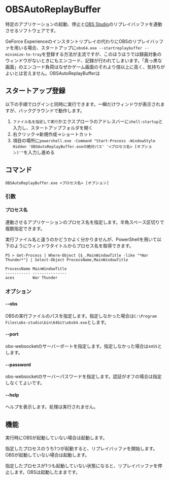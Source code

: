 # OBSAutoReplayBuffer

特定のアプリケーションの起動、停止と[OBS Studio](https://github.com/obsproject/obs-studio)のリプレイバッファを連動させるソフトウェアです。

GeForce Experienceのインスタントリプレイの代わりにOBSのリプレイバッファを用いる場合、スタートアップに`obs64.exe --startreplaybuffer --minimize-to-tray`を登録する方法が主流ですが、このほうほうでは録画対象のウィンドウがないときにもエンコード、記録が行われてしまいます。「真っ黒な画面」のエンコード負荷はなぜかゲーム画面のそれより倍以上に高く、気持ちがよいとは言えません。OBSAutoReplayBufferは

## スタートアップ登録

以下の手順でログインと同時に実行できます。一瞬だけウィンドウが表示されますが、バックグラウンドで動作します。

1. `ファイル名を指定して実行`かエクスプローラのアドレスバーに`shell:startup`と入力し、スタートアップフォルダを開く
2. 右クリック→新規作成→ショートカット
3. 項目の場所に`powershell.exe -Command "Start-Process -WindowStyle Hidden 'OBSAutoReplayBuffer.exeの絶対パス' '<プロセス名> [オプション]'"`を入力し進める

## コマンド

```
OBSAutoReplayBuffer.exe <プロセス名> [オプション]
```

### 引数

#### プロセス名

連動させるアプリケーションのプロセス名を指定します。半角スペース区切りで複数指定できます。

実行ファイル名と違うのかどうかよく分かりませんが、PowerShellを用いて以下のようにウィンドウタイトルからプロセス名を取得できます。

```
PS > Get-Process | Where-Object {$_.MainWindowTitle -like "*War Thunder*"} | Select-Object ProcessName,MainWindowTitle

ProcessName MainWindowTitle
----------- ---------------
aces        War Thunder
```

### オプション

#### --obs

OBSの実行ファイルのパスを指定します。指定しなかった場合は`C:\Program Files\obs-studio\bin\64bit\obs64.exe`とします。

#### --port

obs-websocketのサーバーポートを指定します。指定しなかった場合は`4455`とします。

#### --password

obs-websocketのサーバーパスワードを指定します。認証がオフの場合は指定しなくてよいです。

#### --help

ヘルプを表示します。処理は実行されません。

## 機能

実行時にOBSが起動していない場合は起動します。

指定したプロセスのうち1つが起動すると、リプレイバッファを開始します。OBSが起動していない場合は起動します。

指定したプロセスが1つも起動していない状態になると、リプレイバッファを停止します。OBSは起動したままです。